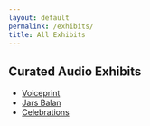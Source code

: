 ```yaml
---
layout: default
permalink: /exhibits/
title: All Exhibits
---
```


<h2 class='page-title'>Curated Audio Exhibits</h2>

<ul>
<li><a href="../exhibits/voiceprint/">Voiceprint</a></li>
<li><a href="../exhibits/jarsBalan/">Jars Balan</a></li>
<li><a href="../exhibits/celebrations/">Celebrations</a></li>
</ul>